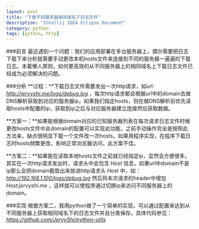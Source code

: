 ```yaml
---
layout: post
title: "下载不同服务器相同域名下日志文件"
description: "Intellij IDEA Eclipse Document"
category: python 
tags: [python, http]
---
```


###前言
最近遇到一个问题：我们的应用部署在多台服务器上，偶尔需要把日志下载下来分析就需要手动更改本机hosts文件来连接到不同的服务器一遍遍的下载日志。本着懒人原则，如何更高效的从不同服务器上的相同域名上下载日志文件已经成为必须解决的问题。

###分析
**过程：**下载日志文件需要发出一次http请求，如url: *http://jervyshi.me/logs/debug.log* ，每次http请求都会根据url中的domain去做DNS解析获取到对应的服务器ip，如果我们指定hosts，则在做DNS解析前优先读取hosts中配置的ip，获取到ip之后与对应服务器建立连接然后获取数据。

**方案一：**如果能根据domain对应的已知服务器列表在每次请求日志文件时候更改hosts文件中此domain的配置可以实现此功能，之前手动操作完全是按照此方法来，缺点很明显下载一个文件改一次hosts。如果用程序实现，在程序下载日志时hosts频繁更改，影响正常浏览器访问，此方案不佳。

**方案二：**如果能在读取本地hosts文件之前就已经指定ip，显然会方便很多。其实在一次http请求发出时，请求头中会包含 *Host* 信息，如果url中domain不是ip那么会把domain截取出来放进http请求头 *Host* 中，如：*http://192.168.1.100/logs/debug.log* 然后将本次请求的header中增加 *Host:jervyshi.me* ，这样就可以使程序通过切换ip来访问不同服务器上的domain。

###实现
根据方案二，我用python做了一个简单的实现，可以通过配置来达到从不同服务器上获取相同域名下的日志文件并且分类保存。具体代码参见： *https://github.com/JervyShi/python-utils*
